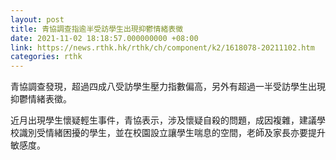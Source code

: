 ```yaml
---
layout: post
title: 青協調查指逾半受訪學生出現抑鬱情緒表徵
date: 2021-11-02 18:18:57.000000000 +08:00
link: https://news.rthk.hk/rthk/ch/component/k2/1618078-20211102.htm
categories: rthk
---
```


青協調查發現，超過四成八受訪學生壓力指數偏高，另外有超過一半受訪學生出現抑鬱情緒表徵。

近月出現學生懷疑輕生事件，青協表示，涉及懷疑自殺的問題，成因複雜，建議學校識別受情緒困擾的學生，並在校園設立讓學生喘息的空間，老師及家長亦要提升敏感度。
